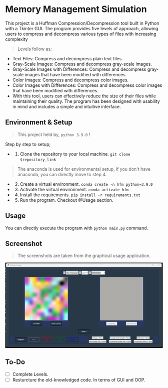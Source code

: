 # Memory Management Simulation

This project is a Huffman Compression/Decompression tool built in Python with a Tkinter GUI. The program provides five levels of approach, allowing users to compress and decompress various types of files with increasing complexity

> Levels follow as;
* Text Files: Compress and decompress plain text files.
* Gray-Scale Images: Compress and decompress gray-scale images.
* Gray-Scale Images with Differences: Compress and decompress gray-scale images that have been modified with differences.
* Color Images: Compress and decompress color images.
* Color Images with Differences: Compress and decompress color images that have been modified with differences.
* With this tool, users can effectively reduce the size of their files while maintaining their quality. The program has been designed with usability in mind and includes a simple and intuitive interface.


## Environment & Setup

> This project held by, `python 3.9.0` !

Step by step to setup;

* 1. Clone the repository to your local machine. `git clone $repository_link`
> The anaconda is used for environmental setup, if you don't have anaconda, you can directly move to step 4.
* 2. Create a virtual environment. `conda create -n hfm python=3.9.0`
* 3. Activate the virtual environment. `conda activate hfm`
* 4. Install the requirements. `pip install -r requirements.txt`
* 5. Run the program. Checkout @Usage section.

## Usage

You can directly execute the program with `python main.py` command.

## Screenshot

> The screenshots are taken from the graphical usage application.

![Photo 1](assets/execution.png)

## To-Do

* [ ] Complete Levels.
* [ ] Resturcture the old-knowledged code. In terms of GUI and OOP.